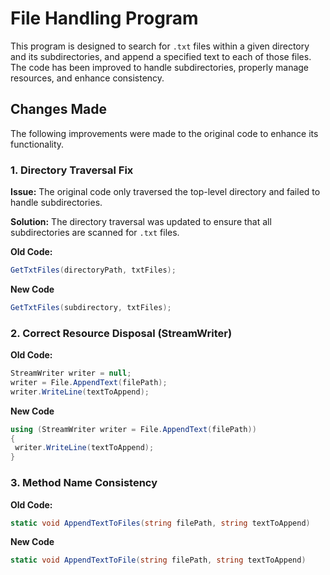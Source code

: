 # File Handling Program

This program is designed to search for `.txt` files within a given directory and its subdirectories, and append a specified text to each of those files. The code has been improved to handle subdirectories, properly manage resources, and enhance consistency.

## Changes Made

The following improvements were made to the original code to enhance its functionality.

### 1. **Directory Traversal Fix**
   **Issue:** The original code only traversed the top-level directory and failed to handle subdirectories.
   
   **Solution:** The directory traversal was updated to ensure that all subdirectories are scanned for `.txt` files.
   
   **Old Code:**
   ```csharp
   GetTxtFiles(directoryPath, txtFiles);
```
**New Code**
```csharp
GetTxtFiles(subdirectory, txtFiles);
```
### **2. Correct Resource Disposal (StreamWriter)**
   **Old Code:**
   ```csharp
StreamWriter writer = null;
writer = File.AppendText(filePath);
writer.WriteLine(textToAppend);
```
**New Code**
   ```csharp
using (StreamWriter writer = File.AppendText(filePath))
{
    writer.WriteLine(textToAppend);
}
```
### **3. Method Name Consistency**
   **Old Code:**
   ```csharp
static void AppendTextToFiles(string filePath, string textToAppend)
```
**New Code**
   ```csharp
static void AppendTextToFile(string filePath, string textToAppend)
```

